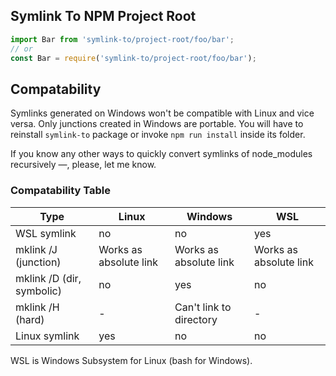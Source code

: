 ## Symlink To NPM Project Root

```js
import Bar from 'symlink-to/project-root/foo/bar';
// or
const Bar = require('symlink-to/project-root/foo/bar');

```

## Compatability

Symlinks generated on Windows won't be compatible with Linux and vice versa.
Only junctions created in Windows are portable.
You will have to reinstall `symlink-to` package or invoke `npm run install`
inside its folder.

If you know any other ways to quickly convert symlinks of node_modules recursively —, please, let me know.

### Compatability Table

Type                      | Linux                  | Windows                 | WSL
--------------------------|------------------------|-------------------------|------------------------
WSL symlink               | no                     | no                      | yes
mklink /J (junction)      | Works as absolute link | Works as absolute link  | Works as absolute link
mklink /D (dir, symbolic) | no                     | yes                     | no
mklink /H (hard)          | -                      | Can't link to directory | -
Linux symlink             | yes                    | no                      | no

WSL is Windows Subsystem for Linux (bash for Windows).
